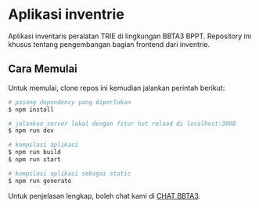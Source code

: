 # Aplikasi inventrie

Aplikasi inventaris peralatan TRIE di lingkungan BBTA3 BPPT. Repository ini khusus tentang pengembangan bagian frontend 
dari inventrie.

## Cara Memulai

Untuk memulai, clone repos ini kemudian jalankan perintah berikut:

```bash
# pasang dependency yang diperlukan
$ npm install

# jalankan server lokal dengan fitur hot reload di localhost:3000
$ npm run dev

# kompilasi aplikasi
$ npm run build
$ npm run start

# kompilasi aplikasi sebagai static
$ npm run generate
```

Untuk penjelasan lengkap, boleh chat kami di [CHAT BBTA3](https://bit.ly/ChatBBTA3).
